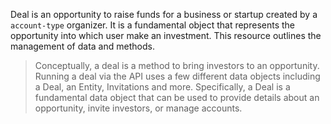 Deal is an opportunity to raise funds for a business or startup created by a `account-type` organizer. It is a fundamental object that represents the opportunity into which user make an investment. This resource outlines the management of data and methods. 

> Conceptually, a deal is a method to bring investors to an opportunity. Running a deal via the API uses a few different data objects including a Deal, an Entity, Invitations and more. Specifically, a Deal is a fundamental data object that can be used to provide details about an opportunity, invite investors, or manage accounts.